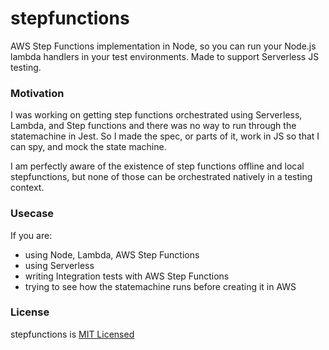 # stepfunctions

AWS Step Functions implementation in Node, so you can run your Node.js lambda handlers in your test environments. Made to support Serverless JS testing.

### Motivation

I was working on getting step functions orchestrated using Serverless, Lambda, and Step functions and there was no way to run through the statemachine in Jest. So I made the spec, or parts of it, work in JS so that I can spy, and mock the state machine. 

I am perfectly aware of the existence of step functions offline and local stepfunctions, but none of those can be orchestrated natively in a testing context.

### Usecase

If you are:

- using Node, Lambda, AWS Step Functions
- using Serverless
- writing Integration tests with AWS Step Functions
- trying to see how the statemachine runs before creating it in AWS

### License

stepfunctions is [MIT Licensed](LICENSE)
